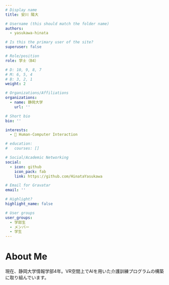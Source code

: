 ```yaml
---
# Display name
title: 安川 陽大

# Username (this should match the folder name)
authors:
  - yasukawa-hinata

# Is this the primary user of the site?
superuser: false

# Role/position
role: 学士（B4）

# D: 10, 9, 8, 7
# M: 6, 5, 4
# B: 3, 2, 1
weight: 2

# Organizations/Affiliations
organizations:
  - name: 静岡大学
    url: ''

# Short bio
bio: ''

interests:
  - 👥 Human-Computer Interaction

# education:
#   courses: []

# Social/Academic Networking
social:
  - icon: github
    icon_pack: fab
    link: https://github.com/HinataYasukawa

# Email for Gravatar
email: ''

# Highlight?
highlight_name: false

# User groups
user_groups:
  - 学部生
  - メンバー
  - 学生
--- 
```

<!-- https://bootstrap.hugoblox.com/content/writing-markdown-latex/ -->

# About Me

<!-- {{< icon name="terminal" pack="fas" >}}  -->
現在、静岡大学情報学部4年。VR空間上でAIを用いた介護訓練プログラムの構築に取り組んでいます。